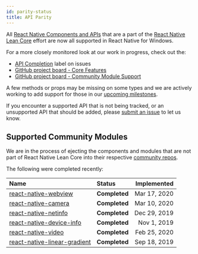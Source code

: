 ```yaml
---
id: parity-status
title: API Parity
---
```


All [React Native Components and APIs](https://reactnative.dev/docs/components-and-apis) that are a part of the [React Native Lean Core](https://github.com/facebook/react-native/issues/23313) effort are now all supported in React Native for Windows.

For a more closely monitored look at our work in progress, check out the:
- [API Completion](https://github.com/microsoft/react-native-windows/labels/API%20Completion) label on issues
- [GitHub project board - Core Features](https://github.com/microsoft/react-native-windows/projects/7)
- [GitHub project board - Community Module Support](https://github.com/microsoft/react-native-windows/projects/23)

A few methods or props may be missing on some types and we are actively working to add support for those in our [upcoming milestones](https://github.com/microsoft/react-native-windows/milestones).

If you encounter a supported API that is not being tracked, or an unsupported API that should be added, please [submit an issue](https://github.com/microsoft/react-native-windows/issues/new/choose) to let us know.

## Supported Community Modules
We are in the process of ejecting the components and modules that are not part of React Native Lean Core into their respective [community repos](https://github.com/react-native-community).

The following were completed recently:

| Name | Status | Implemented |
|:-|:-|-:|
| <ins>[react-native-webview](https://www.github.com/react-native-community/react-native-webview)</ins> | **Completed** |Mar 17, 2020 |
| <ins>[react-native-camera](https://www.github.com/react-native-community/react-native-camera)</ins> | **Completed** |Mar 10, 2020 |
| <ins>[react-native-netinfo](https://www.github.com/react-native-community/react-native-netinfo)</ins> | **Completed** |Dec 29, 2019 |
| <ins>[react-native-device-info](https://www.github.com/react-native-community/react-native-device-info)</ins> | **Completed** |Nov 1, 2019 |
| <ins>[react-native-video](https://www.github.com/react-native-community/react-native-video)</ins> | **Completed** |Feb 25, 2020 |
| <ins>[react-native-linear-gradient](https://www.github.com/react-native-community/react-native-linear-gradient)</ins> | **Completed** |Sep 18, 2019 |
